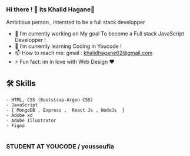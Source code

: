 ### Hi there !  🚀 its Khalid Hagane👋


Ambitious person , intersted to be a full stack developper




- 🔭 I’m currently working on My goal To become a Full stack JavaScript Developper   ! 
- 🌱 I’m currently learning Coding in Youcode ! 
- 📫 How to reach me: gmail : khalidhagane62@gmail.com 
- ⚡ Fun fact: im in love with Web Design ❤️ 

## 🛠 Skills
    - HTML, CSS (Bootstrap-Argon CSS)
    - JavaScript 
    - { MongoDB , Express ,  React Js , NodeJs  } 
    - Adobe xd 
    - Adobe Illustrator 
    - Figma
#

###  STUDENT AT YOUCODE / youssoufia
